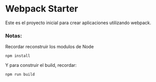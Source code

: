 # Webpack Starter

Este es el proyecto inicial para crear aplicaciones utilizando webpack.

### Notas:

Recordar reconstruir los modulos de Node
```
npm install
```
Y para construir el build, recordar:
```
npm run build
```